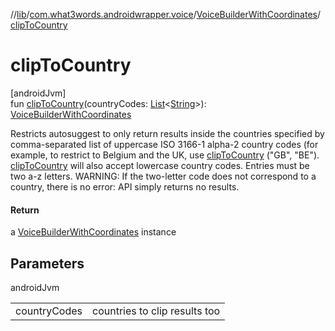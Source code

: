//[lib](../../../index.md)/[com.what3words.androidwrapper.voice](../index.md)/[VoiceBuilderWithCoordinates](index.md)/[clipToCountry](clip-to-country.md)

# clipToCountry

[androidJvm]\
fun [clipToCountry](clip-to-country.md)(countryCodes: [List](https://kotlinlang.org/api/latest/jvm/stdlib/kotlin.collections/-list/index.html)<[String](https://kotlinlang.org/api/latest/jvm/stdlib/kotlin/-string/index.html)>): [VoiceBuilderWithCoordinates](index.md)

Restricts autosuggest to only return results inside the countries specified by comma-separated list of uppercase ISO 3166-1 alpha-2 country codes (for example, to restrict to Belgium and the UK, use [clipToCountry](clip-to-country.md) ("GB", "BE"). [clipToCountry](clip-to-country.md) will also accept lowercase country codes. Entries must be two a-z letters. WARNING: If the two-letter code does not correspond to a country, there is no error: API simply returns no results.

#### Return

a [VoiceBuilderWithCoordinates](index.md) instance

## Parameters

androidJvm

| | |
|---|---|
| countryCodes | countries to clip results too |
